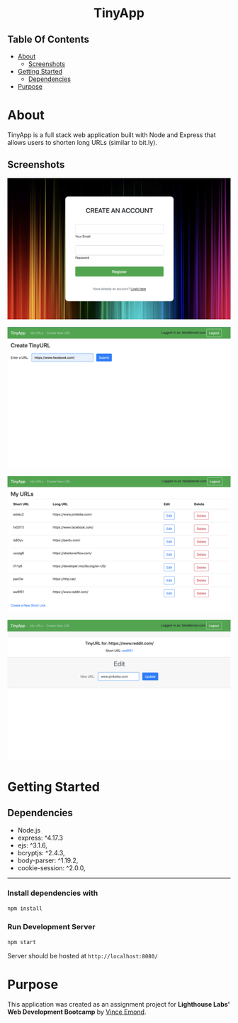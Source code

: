 <h1 align="center">TinyApp</h1>

## Table Of Contents

- [About](#about)
  - [Screenshots](#screenshots)
- [Getting Started](#getting-started)
    - [Dependencies](#dependencies)
- [Purpose](#purpose)

# About

TinyApp is a full stack web application built with Node and Express that allows users to shorten long URLs (similar to bit.ly).


## Screenshots

!["Screenshot of registration page"](https://github.com/VinceEmond/tinyapp/blob/main/docs/images/register-page.png?raw=true)

!["Screenshot of new URL page"](https://github.com/VinceEmond/tinyapp/blob/main/docs/images/url-new-page.png?raw=true)

!["Screenshot of URL Index page"](https://github.com/VinceEmond/tinyapp/blob/main/docs/images/urls-index-page.png?raw=true)

!["Screenshot of URL show page"](https://github.com/VinceEmond/tinyapp/blob/main/docs/images/url-show-page.png?raw=true)

# Getting Started

## Dependencies

- Node.js
- express: ^4.17.3
- ejs: ^3.1.6,
- bcryptjs: ^2.4.3,
- body-parser: ^1.19.2,
- cookie-session: ^2.0.0,

---

### Install dependencies with

```sh
npm install
```

### Run Development Server

```sh
npm start
```

Server should be hosted at `http://localhost:8080/`



# Purpose

This application was created as an assignment project for **Lighthouse Labs' Web Development Bootcamp** by [Vince Emond](https://github.com/VinceEmond).

